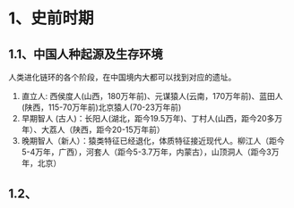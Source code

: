 # 1、史前时期

## 1.1、中国人种起源及生存环境

人类进化链环的各个阶段，在中国境内大都可以找到对应的遗址。

1. 直立人: 西侯度人(山西，180万年前)、元谋猿人(云南，170万年前)、蓝田人(陕西，115-70万年前)北京猿人(70-23万年前)
2. 早期智人 (古人)：长阳人(湖北，距今19.5万年)、丁村人(山西，距今20多万年）、大荔人（陕西，距今20-15万年前）
3. 晚期智人（新人）：猿类特征已经退化，体质特征接近现代人。柳江人（距今5-4万年，广西），河套人（距今5-3.7万年，内蒙古），山顶洞人（距今3万年，北京）
## 1.2、


